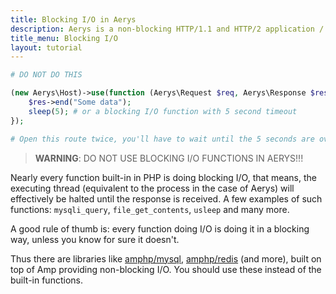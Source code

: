 ```yaml
---
title: Blocking I/O in Aerys
description: Aerys is a non-blocking HTTP/1.1 and HTTP/2 application / websocket / static file server.
title_menu: Blocking I/O
layout: tutorial
---
```


```php
# DO NOT DO THIS

(new Aerys\Host)->use(function (Aerys\Request $req, Aerys\Response $res) {
	$res->end("Some data");
	sleep(5); # or a blocking I/O function with 5 second timeout
});

# Open this route twice, you'll have to wait until the 5 seconds are over, until the next request is handled. (To try, start Aerys with only one worker)
```

> **WARNING**: DO NOT USE BLOCKING I/O FUNCTIONS IN AERYS!!!

Nearly every function built-in in PHP is doing blocking I/O, that means, the executing thread (equivalent to the process in the case of Aerys) will effectively be halted until the response is received. A few examples of such functions: `mysqli_query`, `file_get_contents`, `usleep` and many more.

A good rule of thumb is: every function doing I/O is doing it in a blocking way, unless you know for sure it doesn't.

Thus there are libraries like [amphp/mysql](../../mysql), [amphp/redis](../../redis) (and more), built on top of Amp providing non-blocking I/O. You should use these instead of the built-in functions.